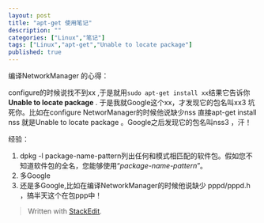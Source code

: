 ```yaml
---
layout: post
title: "apt-get 使用笔记"
description: ""
categories: ["Linux","笔记"]
tags: ["Linux","apt-get","Unable to locate package"]
published: true
---
```



编译NetworkManager 的心得：

configure的时候说找不到xx ,于是就用`sudo apt-get install xx`结果它告诉你 **Unable to locate package** . 于是我就Google这个xx，才发现它的包名叫xx3 坑死你。比如在configure NetworManager的时候他说缺少nss 直接apt-get install nss 就是Unable to locate package 。Google之后发现它的包名叫nss3 ，汗！

经验：

1. dpkg -l package-name-pattern列出任何和模式相匹配的软件包。假如您不知道软件包的全名，您能够使用“*package-name-pattern*”。
2. 多Google
3. 还是多Google,比如在编译NetworkManager的时候他说缺少 pppd/pppd.h ，搞半天这个在包ppp中！

> Written with [StackEdit](https://stackedit.io/).